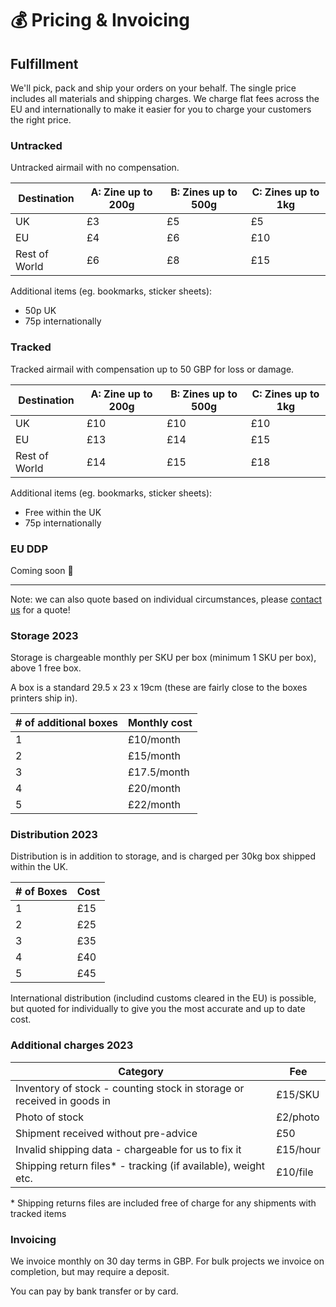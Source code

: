 # 💰 Pricing & Invoicing

## Fulfillment  

We'll pick, pack and ship your orders on your behalf. The single price includes all materials
and shipping charges. We charge flat fees across the EU and internationally to make it easier
for you to charge your customers the right price. 

### Untracked 

Untracked airmail with no compensation. 

| Destination   | A: Zine up to 200g | B: Zines up to 500g | C: Zines up to 1kg |
| ------------- | ------------------ | ------------------- | ------------------ |
| UK            | £3                 | £5                  | £5                 |
| EU            | £4                 | £6                  | £10                |
| Rest of World | £6                 | £8                  | £15                |

Additional items (eg. bookmarks, sticker sheets): 
- 50p UK 
- 75p internationally

### Tracked 

Tracked airmail with compensation up to 50 GBP for loss or damage. 

| Destination   | A: Zine up to 200g | B: Zines up to 500g | C: Zines up to 1kg |
| ------------- | ------------------ | ------------------- | ------------------ |
| UK            | £10                | £10                 | £10                |
| EU            | £13                | £14                 | £15                |
| Rest of World | £14                | £15                 | £18                |

Additional items (eg. bookmarks, sticker sheets): 
- Free within the UK 
- 75p internationally

### EU DDP 

Coming soon 👀

--- 

Note: we can also quote based on individual circumstances, please [contact us](mailto:fulfilment@peregrinecoast.press) for a quote!

### Storage 2023

Storage is chargeable monthly per SKU per box (minimum 1 SKU per box), above 1 free box.

A box is a standard 29.5 x 23 x 19cm (these are fairly close to the boxes printers ship in).

| # of additional boxes | Monthly cost |
| --------------------- | ------------ |
| 1                     | £10/month    |
| 2                     | £15/month    |
| 3                     | £17.5/month  |
| 4                     | £20/month    |
| 5                     | £22/month    |

### Distribution 2023

Distribution is in addition to storage, and is charged per 30kg box shipped within the UK. 

| # of Boxes | Cost |
| ---------- | ---- |
| 1          | £15  |
| 2          | £25  |
| 3          | £35  |
| 4          | £40  |
| 5          | £45  |

International distribution (includind customs cleared in the EU) is possible, but quoted for 
individually to give you the most accurate and up to date cost. 

### Additional charges 2023

| Category                                                               | Fee      |
| ---------------------------------------------------------------------- | -------- |
| Inventory of stock - counting stock in storage or received in goods in | £15/SKU  |
| Photo of stock                                                         | £2/photo |
| Shipment received without pre-advice                                   | £50      |
| Invalid shipping data - chargeable for us to fix it                    | £15/hour |
| Shipping return files* - tracking (if available), weight etc.          | £10/file |

\* Shipping returns files are included free of charge for any shipments with tracked items

### Invoicing

We invoice monthly on 30 day terms in GBP. For bulk projects we invoice on completion, but may require a deposit.

You can pay by bank transfer or by card.
